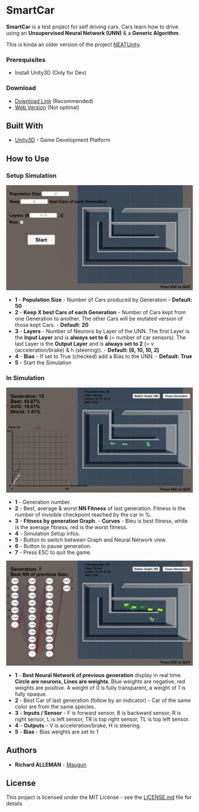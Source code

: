 # SmartCar

**SmartCar** is a test project for self driving cars. Cars learn how to drive using an **Unsupervised Neural Network (UNN)** & a **Generic Algorithm**.

This is kinda an older version of the project [NEATUnity](https://github.com/Maugun/NEATUnity).

### Prerequisites

* Install Unity3D (Only for Dev)

### Download

* [Download Link](https://github.com/Maugun/smartCar/releases) (Recommended)
* [Web Version](https://maugun.github.io/smartCar/Web/index.html) (Not optimal)

## Built With

* [Unity3D](https://unity3d.com/) - Game Development Platform

## How to Use

### Setup Simulation

![alt Config Screen](https://raw.githubusercontent.com/Maugun/smartCar/master/Samples/Config_Screen.PNG)

* **1** - **Population Size** - Number of Cars produced by Generation - **Default: 50**
* **2** - **Keep X best Cars of each Generation** - Number of Cars kept from one Generation to another. The other Cars will be mutated version of those kept Cars. - **Default: 20**
* **3** - **Layers** - Number of Neurons by Layer of the UNN. The first Layer is the **Input Layer** and is **always set to 6** (= number of car sensors). The last Layer is the **Output Layer** and is **always set to 2** (= v (acceleration/brake) & h (steering)). - **Default: [6, 10, 10, 2]**
* **4** - **Bias** - If set to True (checked) add a Bias to the UNN. - **Default: True**
* **5** - Start the Simulation

### In Simulation

![alt Config Screen](https://raw.githubusercontent.com/Maugun/smartCar/master/Samples/Graph_Screen.PNG)

* **1** - Generation number.
* **2** - Best, average & worst **NN Fitness** of last generation. Fitness is the number of invisible checkpoint reached by the car in %.
* **3** - **Fitness by generation Graph**. - **Curves** - Bleu is best fitness, white is the average fitness, red is the worst fitness.
* **4** - Simulation Setup infos.
* **5** - Button to switch between Graph and Neural Network view.
* **6** - Button to pause generation.
* **7** - Press ESC to quit the game.

![alt Config Screen](https://raw.githubusercontent.com/Maugun/smartCar/master/Samples/Brain_Screen.PNG)

* **1** - **Best Neural Network of previous generation** display in real time. **Circle are neurons, Lines are weights**. Blue weights are negative, red weights are positive. A weight of 0 is fully transparent, a weight of 1 is fully opaque.
* **2** - Best Car of last generation (follow by an indicator) - Car of the same color are from the same species.
* **3** - **Inputs / Sensor** - F is forward sensor, B is backward sensor, R is right sensor, L is left sensor, TR is top right sensor, TL is top left sensor.
* **4** - **Outputs** - V is acceleration/brake, H is steering.
* **5** - **Bias** - Bias weights are set to 1

## Authors

* **Richard ALLEMAN** - [Maugun](https://github.com/Maugun)

## License

This project is licensed under the MIT License - see the [LICENSE.md](LICENSE.md) file for details
